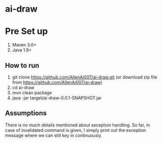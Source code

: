# ai-draw
# Pre Set up
1. Maven 3.0+
2. Java 1.8+

## How to run
1. git clone https://github.com/AllenAi007/ai-draw.git
(or download zip file from https://github.com/AllenAi007/ai-draw)
2. cd ai-draw
3. mvn clean package
4. java -jar target/ai-draw-0.0.1-SNAPSHOT.jar 

## Assumptions
There is no much details mentioned about exception handling.
So far, in case of invalidated command is given, I simply print out the exception message where we can still key in continuously. 